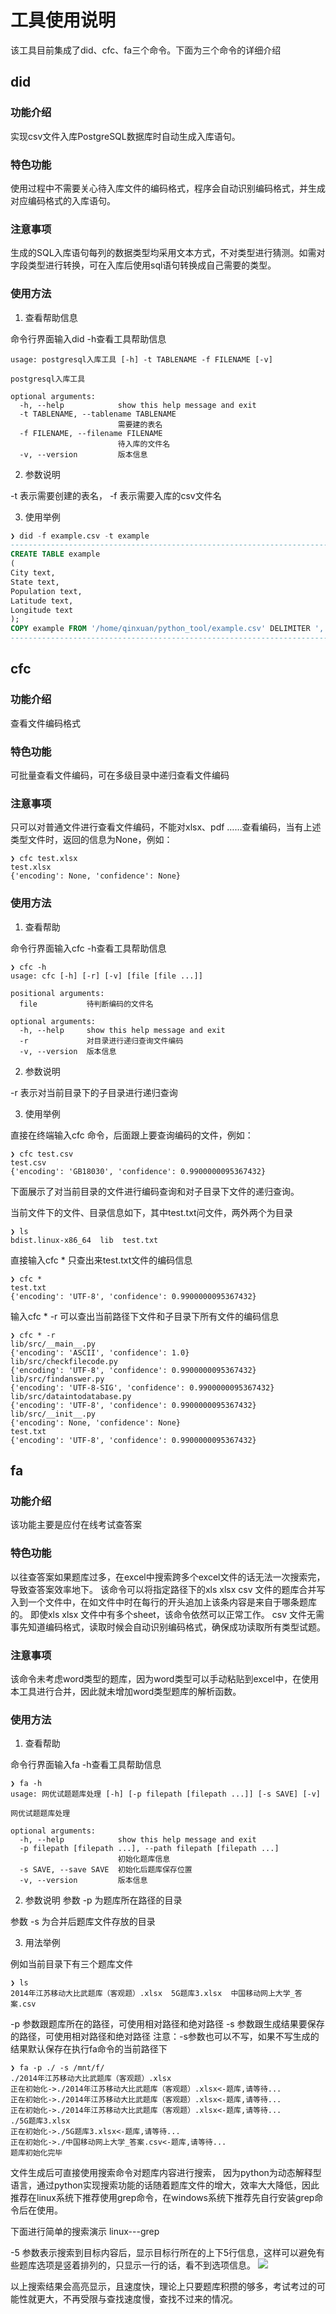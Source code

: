 # 工具使用说明

该工具目前集成了did、cfc、fa三个命令。下面为三个命令的详细介绍

## did

### 功能介绍

实现csv文件入库PostgreSQL数据库时自动生成入库语句。

### 特色功能

使用过程中不需要关心待入库文件的编码格式，程序会自动识别编码格式，并生成对应编码格式的入库语句。

### 注意事项

生成的SQL入库语句每列的数据类型均采用文本方式，不对类型进行猜测。如需对字段类型进行转换，可在入库后使用sql语句转换成自己需要的类型。

### 使用方法

1. 查看帮助信息

命令行界面输入did -h查看工具帮助信息

```
usage: postgresql入库工具 [-h] -t TABLENAME -f FILENAME [-v]

postgresql入库工具

optional arguments:
  -h, --help            show this help message and exit
  -t TABLENAME, --tablename TABLENAME
                        需要建的表名
  -f FILENAME, --filename FILENAME
                        待入库的文件名
  -v, --version         版本信息
```

2. 参数说明

-t 表示需要创建的表名， -f 表示需要入库的csv文件名

3. 使用举例

```sql
❯ did -f example.csv -t example
------------------------------------------------------------------------------------------
CREATE TABLE example
(
City text,
State text,
Population text,
Latitude text,
Longitude text
);
COPY example FROM '/home/qinxuan/python_tool/example.csv' DELIMITER ',' CSV HEADER ENCODING 'UTF-8';
------------------------------------------------------------------------------------------
```

## cfc

### 功能介绍
查看文件编码格式
### 特色功能
可批量查看文件编码，可在多级目录中递归查看文件编码
### 注意事项
只可以对普通文件进行查看文件编码，不能对xlsx、pdf ……查看编码，当有上述类型文件时，返回的信息为None，例如：
```linux
❯ cfc test.xlsx
test.xlsx
{'encoding': None, 'confidence': None}
```
### 使用方法
1. 查看帮助

命令行界面输入cfc -h查看工具帮助信息

```linux
❯ cfc -h
usage: cfc [-h] [-r] [-v] [file [file ...]]

positional arguments:
  file           待判断编码的文件名

optional arguments:
  -h, --help     show this help message and exit
  -r             对目录进行递归查询文件编码
  -v, --version  版本信息
```
2. 参数说明

-r 表示对当前目录下的子目录进行递归查询

3. 使用举例

直接在终端输入cfc 命令，后面跟上要查询编码的文件，例如：
```linux
❯ cfc test.csv
test.csv
{'encoding': 'GB18030', 'confidence': 0.9900000095367432}
```
下面展示了对当前目录的文件进行编码查询和对子目录下文件的递归查询。

当前文件下的文件、目录信息如下，其中test.txt问文件，两外两个为目录
```linux
❯ ls
bdist.linux-x86_64  lib  test.txt
```
直接输入cfc * 只查出来test.txt文件的编码信息
```linux
❯ cfc *
test.txt
{'encoding': 'UTF-8', 'confidence': 0.9900000095367432}
```

输入cfc * -r 可以查出当前路径下文件和子目录下所有文件的编码信息
```Linux
❯ cfc * -r
lib/src/__main__.py
{'encoding': 'ASCII', 'confidence': 1.0}
lib/src/checkfilecode.py
{'encoding': 'UTF-8', 'confidence': 0.9900000095367432}
lib/src/findanswer.py
{'encoding': 'UTF-8-SIG', 'confidence': 0.9900000095367432}
lib/src/dataintodatabase.py
{'encoding': 'UTF-8', 'confidence': 0.9900000095367432}
lib/src/__init__.py
{'encoding': None, 'confidence': None}
test.txt
{'encoding': 'UTF-8', 'confidence': 0.9900000095367432}
```

## fa

### 功能介绍

该功能主要是应付在线考试查答案

### 特色功能

以往查答案如果题库过多，在excel中搜索跨多个excel文件的话无法一次搜索完，导致查答案效率地下。
该命令可以将指定路径下的xls xlsx csv 文件的题库合并写入到一个文件中，在如文件中时在每行的开头追加上该条内容是来自于哪条题库的。
即使xls  xlsx 文件中有多个sheet，该命令依然可以正常工作。
csv 文件无需事先知道编码格式，读取时候会自动识别编码格式，确保成功读取所有类型试题。

### 注意事项

该命令未考虑word类型的题库，因为word类型可以手动粘贴到excel中，在使用本工具进行合并，因此就未增加word类型题库的解析函数。

### 使用方法

1. 查看帮助

命令行界面输入fa -h查看工具帮助信息
```linux
❯ fa -h
usage: 网优试题题库处理 [-h] [-p filepath [filepath ...]] [-s SAVE] [-v]

网优试题题库处理

optional arguments:
  -h, --help            show this help message and exit
  -p filepath [filepath ...], --path filepath [filepath ...]
                        初始化题库信息
  -s SAVE, --save SAVE  初始化后题库保存位置
  -v, --version         版本信息
```

2. 参数说明
参数 -p 为题库所在路径的目录

参数 -s 为合并后题库文件存放的目录

3. 用法举例

例如当前目录下有三个题库文件
```linux
❯ ls
2014年江苏移动大比武题库（客观题）.xlsx  5G题库3.xlsx  中国移动网上大学_答案.csv
```
-p 参数跟题库所在的路径，可使用相对路径和绝对路径
-s 参数跟生成结果要保存的路径，可使用相对路径和绝对路径
注意：-s参数也可以不写，如果不写生成的结果默认保存在执行fa命令的当前路径下
```linux
❯ fa -p ./ -s /mnt/f/
./2014年江苏移动大比武题库（客观题）.xlsx
正在初始化->./2014年江苏移动大比武题库（客观题）.xlsx<-题库,请等待...
正在初始化->./2014年江苏移动大比武题库（客观题）.xlsx<-题库,请等待...
正在初始化->./2014年江苏移动大比武题库（客观题）.xlsx<-题库,请等待...
./5G题库3.xlsx
正在初始化->./5G题库3.xlsx<-题库,请等待...
正在初始化->./中国移动网上大学_答案.csv<-题库,请等待...
题库初始化完毕
```
文件生成后可直接使用搜索命令对题库内容进行搜索，
因为python为动态解释型语言，通过python实现搜索功能的话随着题库文件的增大，效率大大降低，因此推荐在linux系统下推荐使用grep命令，在windows系统下推荐先自行安装grep命令后在使用。

下面进行简单的搜索演示
linux---grep

-5 参数表示搜索到目标内容后，显示目标行所在的上下5行信息，这样可以避免有些题库选项是竖着排列的，只显示一行的话，看不到选项信息。
![](vx_images/2148713160660.png)

以上搜索结果会高亮显示，且速度快，理论上只要题库积攒的够多，考试考过的可能性就更大，不再受限与查找速度慢，查找不过来的情况。